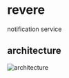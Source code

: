 # revere
notification service

## architecture
![architecture](https://user-images.githubusercontent.com/19232300/106395966-1cf50100-63d3-11eb-88fb-825d53e16e38.png)
